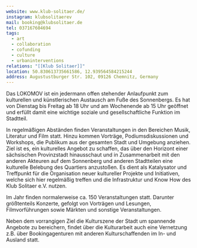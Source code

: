 ```yaml
---
website: www.klub-solitaer.de/
instagram: klubsolitaerev
mail: booking@klubsolitaer.de
tel: 037167604694
tags:
  - art
  - collaboration
  - cofunding
  - culture
  - urbaninterventions
relations: "[[Klub Solitaer]]"
location: 50.830613735661586, 12.939564584215244
address: Augustustburger Str. 102, 09126 Chemnitz, Germany
---
```



Das LOKOMOV ist ein jedermann offen stehender Anlaufpunkt zum kulturellen und künstlerischen Austausch am Fuße des Sonnenbergs. Es hat von Dienstag bis Freitag ab 18 Uhr und am Wochenende ab 15 Uhr geöffnet und erfüllt damit eine wichtige soziale und gesellschaftliche Funktion im Stadtteil.

In regelmäßigen Abständen finden Veranstaltungen in den Bereichen Musik, Literatur und Film statt. Hinzu kommen Vorträge, Podiumsdiskussionen und Workshops, die Publikum aus der gesamten Stadt und Umgebung anziehen. Ziel ist es, ein kulturelles Angebot zu schaffen, das über den Horizont einer sächsischen Provinzstadt hinausschaut und in Zusammenarbeit mit den anderen Akteuren auf dem Sonnenberg und anderen Stadtteilen eine kulturelle Belebung des Quartiers anzustoßen. Es dient als Katalysator und Treffpunkt für die Organisation neuer kultureller Projekte und Initiativen, welche sich hier regelmäßig treffen und die Infrastruktur und Know How des Klub Solitaer e.V. nutzen.

Im Jahr finden normalerweise ca. 150 Veranstaltungen statt. Darunter größtenteils Konzerte, gefolgt von Vorträgen und Lesungen, Filmvorführungen sowie Märkten und sonstige Veranstaltungen.

Neben dem vorrangigen Ziel die Kulturszene der Stadt um spannende Angebote zu bereichern, findet über die Kulturarbeit auch eine Vernetzung z.B. über Bookingagenturen mit anderen Kulturschaffenden im In- und Ausland statt.